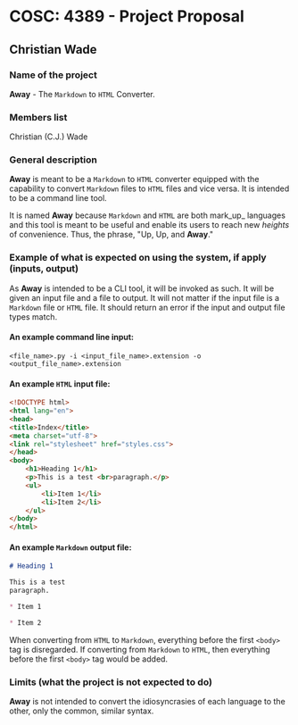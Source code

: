# COSC: 4389 - Project Proposal

## Christian Wade

### Name of the project

**Away** - The `Markdown` to `HTML` Converter.

### Members list

Christian (C.J.) Wade

### General description

**Away** is meant to be a `Markdown` to `HTML` converter equipped with the capability to convert `Markdown` files to `HTML` files and vice versa. It is intended to be a command line tool.

It is named **Away** because `Markdown` and `HTML` are both mark_up_ languages and this tool is meant to be useful and enable its users to reach new _heights_ of convenience. Thus, the phrase, "Up, Up, and **Away**."

### Example of what is expected on using the system, if apply (inputs, output)

As **Away** is intended to be a CLI tool, it will be invoked as such. It will be given an input file and a file to output. It will not matter if the input file is a `Markdown` file or `HTML` file. It should return an error if the input and output file types match.

#### An example command line input:

`<file_name>.py -i <input_file_name>.extension -o <output_file_name>.extension`

<div style="page-break-after: always;"></div>

#### An example `HTML` input file:

```HTML
<!DOCTYPE html>
<html lang="en">
<head>
<title>Index</title>
<meta charset="utf-8">
<link rel="stylesheet" href="styles.css">
</head>
<body>
	<h1>Heading 1</h1>
	<p>This is a test <br>paragraph.</p>
	<ul>
		<li>Item 1</li>
		<li>Item 2</li>
	</ul>
</body>
</html>
```

#### An example `Markdown` output file:

```Markdown
# Heading 1

This is a test  
paragraph.

* Item 1

* Item 2
```

When converting from `HTML` to `Markdown`, everything before the first `<body>` tag is disregarded. If converting from `Markdown` to `HTML`, then everything before the first `<body>` tag would be added.

### Limits (what the project is not expected to do)

**Away** is not intended to convert the idiosyncrasies of each language to the other, only the common, similar syntax.